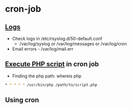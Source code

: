 # cron-job

## [Logs](http://unix.stackexchange.com/questions/207/where-are-cron-errors-logged) ##
* Check logs in /etc/rsyslog.d/50-default.conf
  * /var/log/syslog or /var/log/messages or /var/log/cron
* Email errors - /var/log/mail.err

## [Execute PHP script](http://stackoverflow.com/questions/22358382/execute-php-script-in-cron-job) in cron job ##
* Finding the php path: whereis php
```bash
* * * * * /usr/bin/php /path/to/script.php
```

## Using cron ##

